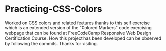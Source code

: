 # Practicing-CSS-Colors
Worked on CSS colors and related features thanks to this self exercise which is an extended version of the "Colored Markers" code exercising webpage that can be found at FreeCodeCamp Responsive Web Design Certification Course. How this project has been developed can be observed by following the commits. Thanks for visiting.
